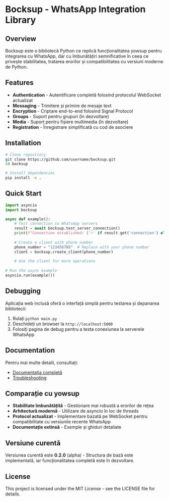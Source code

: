 # Bocksup - WhatsApp Integration Library

## Overview
Bocksup este o bibliotecă Python ce replică funcționalitatea yowsup pentru integrarea cu WhatsApp, dar cu îmbunătățiri semnificative în ceea ce privește stabilitatea, tratarea erorilor și compatibilitatea cu versiuni moderne de Python.

## Features
- **Authentication** - Autentificare completă folosind protocolul WebSocket actualizat
- **Messaging** - Trimitere și primire de mesaje text
- **Encryption** - Criptare end-to-end folosind Signal Protocol
- **Groups** - Suport pentru grupuri (în dezvoltare)
- **Media** - Suport pentru fișiere multimedia (în dezvoltare)
- **Registration** - Înregistrare simplificată cu cod de asociere

## Installation
```bash
# Clone repository
git clone https://github.com/username/bocksup.git
cd bocksup

# Install dependencies
pip install -e .
```

## Quick Start
```python
import asyncio
import bocksup

async def example():
    # Test connection to WhatsApp servers
    result = await bocksup.test_server_connection()
    print(f"Connection established: {'✓' if result.get('connection') else '✗'}")
    
    # Create a client with phone number
    phone_number = "123456789"  # Replace with your phone number
    client = bocksup.create_client(phone_number)
    
    # Use the client for more operations
    
# Run the async example
asyncio.run(example())
```

## Debugging
Aplicația web inclusă oferă o interfață simplă pentru testarea și depanarea bibliotecii:

1. Rulați `python main.py`
2. Deschideți un browser la `http://localhost:5000`
3. Folosiți pagina de debug pentru a testa conexiunea la serverele WhatsApp

## Documentation
Pentru mai multe detalii, consultați:
- [Documentația completă](docs/implementare_functionala.md)
- [Troubleshooting](docs/troubleshooting.md)

## Comparație cu yowsup
- **Stabilitate îmbunătățită** - Gestionare mai robustă a erorilor de rețea
- **Arhitectură modernă** - Utilizare de asyncio în loc de threads
- **Protocol actualizat** - Implementare bazată pe WebSocket pentru compatibilitate cu versiunile recente WhatsApp
- **Documentație extinsă** - Exemple și ghiduri detaliate

## Versiune curentă
Versiunea curentă este **0.2.0** (alpha) - Structura de bază este implementată, iar funcționalitatea completă este în dezvoltare.

## License
This project is licensed under the MIT License - see the LICENSE file for details.